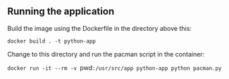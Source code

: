 ## Running the application

Build the image using the Dockerfile in the directory above this:

`docker build . -t python-app`

Change to this directory and run the pacman script in the container:

`docker run -it --rm -v `pwd`:/usr/src/app python-app python pacman.py`

